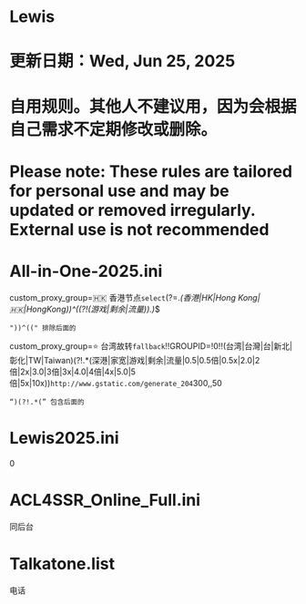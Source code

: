 # Lewis

# 更新日期：Wed, Jun 25, 2025

# 自用规则。其他人不建议用，因为会根据自己需求不定期修改或删除。
# Please note: These rules are tailored for personal use and may be updated or removed irregularly. External use is not recommended

# All-in-One-2025.ini


custom_proxy_group=🇭🇰 香港节点`select`(?=.*(香港|HK|Hong Kong|🇭🇰|HongKong))^((?!(游戏|剩余|流量)).)*$
~~~~~~~~~~~~~~~~~~~~~~~~~~~~~~~~~~~~~~~~~~~~~~~~~~~~~~~~~~~~~~~
"))^((" 排除后面的
~~~~~~~~~~~~~~~~~~~~~~~~~~~~~~~~~~~~~~~~~~~~~~~~~~~~~~~~~~~~~~~

custom_proxy_group=⭐ 台湾故转`fallback`!!GROUPID=!0!!(台湾|台灣|台|新北|彰化|TW|Taiwan)(?!.*(深港|家宽|游戏|剩余|流量|0.5|0.5倍|0.5x|2.0|2倍|2x|3.0|3倍|3x|4.0|4倍|4x|5.0|5倍|5x|10x))`http://www.gstatic.com/generate_204`300,,50
~~~~~~~~~~~~~~~~~~~~~~~~~~~~~~~~~~~~~~~~~~~~~~~~~~~~~~~~~~~~~~~
“)(?!.*(” 包含后面的
~~~~~~~~~~~~~~~~~~~~~~~~~~~~~~~~~~~~~~~~~~~~~~~~~~~~~~~~~~~~~~~

#  Lewis2025.ini
0



# ACL4SSR_Online_Full.ini
同后台


# Talkatone.list
电话
